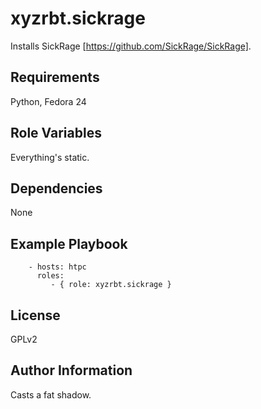 xyzrbt.sickrage
=========

Installs SickRage [https://github.com/SickRage/SickRage].

Requirements
------------

Python, Fedora 24

Role Variables
--------------

Everything's static.

Dependencies
------------

None

Example Playbook
----------------

```
    - hosts: htpc
      roles:
         - { role: xyzrbt.sickrage }
```

License
-------
GPLv2

Author Information
------------------
Casts a fat shadow.
